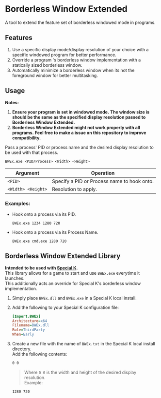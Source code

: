 # Borderless Window Extended
A tool to extend the feature set of borderless windowed mode in programs.

## Features
1. Use a specific display mode/display resolution of your choice with a specific windowed program for better performance.
2. Override a program 's borderless window implementation with a statically sized borderless window.
3. Automatically minimize a borderless window when its not the foreground window for better multitasking.

## Usage

**Notes:**
1. **Ensure your program is set in windowed mode.**
    **The window size is should be the same as the specified display resolution passed to Borderless Window Extended.**
2. **Borderless Window Extended might not work properly with all programs.**
    **Feel free to make a issue on this repository to improve compatibility.**

Pass a process' PID or process name and the desired display resolution to be used with that process.
```
BWEx.exe <PID/Process> <Width> <Height>
```
|Argument|Operation|
|-|-|
|`<PID>`|Specify a PID or Process name to hook onto.|
|`<Width> <Height>`| Resolution to apply.|

### Examples:

- Hook onto a process via its PID.
    ```
    BWEx.exe 1234 1280 720
    ```
- Hook onto a process via its Process Name.
    ```
    BWEx.exe cmd.exe 1280 720
    ```

## Borderless Window Extended Library
**Intended to be used with [Special K](https://wiki.special-k.info).**            
This library allows for a game to start and use `BWEx.exe` everytime it launches.     
This additionally acts an override for Special K's borderless window implementation.

1. Simply place `BWEx.dll` and `BWEx.exe` in a Special K local install. 
2. Add the following to your Special K configuration file:
    ```ini
    [Import.BWEx]
    Architecture=x64
    Filename=BWEx.dll
    Role=ThirdParty
    When=Early
    ```
3. Create a new file with the name of `BWEx.txt` in the Special K local install directory.                               
    Add the following contents:
    
    ```txt
    0 0
    ```
    > Where `0 0` is the width and height of the desired display resolution.                            
    Example:
    ```txt
    1280 720
    ```
